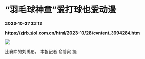 # “羽毛球神童”爱打球也爱动漫

**2023-10-27 22:13**

**https://zjrb.zjol.com.cn/html/2023-10/28/content_3694284.htm**

![](https://zjrb.zjol.com.cn/images/2023-10/28/zjrb2023102800004v02b006.jpg)

比赛中的刘禹彤。 本报记者 俞碧寅 摄